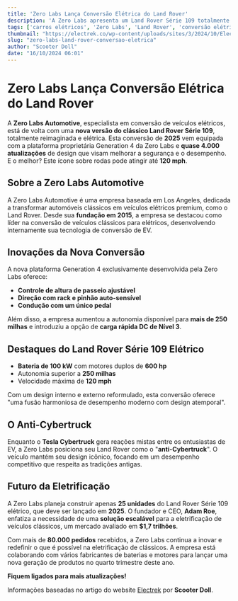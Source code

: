 ```yaml
---
title: 'Zero Labs Lança Conversão Elétrica do Land Rover'
description: 'A Zero Labs apresenta um Land Rover Série 109 totalmente elétrico com performance impressionante.'
tags: ['carros elétricos', 'Zero Labs', 'Land Rover', 'conversão elétrica']
thumbnail: "https://electrek.co/wp-content/uploads/sites/3/2024/10/Electric-land-rover-Cybertruck.jpg?quality=82&strip=all&w=1400"
slug: "zero-labs-land-rover-conversao-eletrica"
author: "Scooter Doll"
date: "16/10/2024 06:01"
---
```


# Zero Labs Lança Conversão Elétrica do Land Rover

A **Zero Labs Automotive**, especialista em conversão de veículos elétricos, está de volta com uma **nova versão do clássico Land Rover Série 109**, totalmente reimaginada e elétrica. Esta conversão de **2025** vem equipada com a plataforma proprietária Generation 4 da Zero Labs e **quase 4.000 atualizações** de design que visam melhorar a segurança e o desempenho. E o melhor? Este ícone sobre rodas pode atingir até **120 mph**.

## Sobre a Zero Labs Automotive
A Zero Labs Automotive é uma empresa baseada em Los Angeles, dedicada a transformar automóveis clássicos em veículos elétricos premium, como o Land Rover. Desde sua **fundação em 2015**, a empresa se destacou como líder na conversão de veículos clássicos para elétricos, desenvolvendo internamente sua tecnologia de conversão de EV.

## Inovações da Nova Conversão 
A nova plataforma Generation 4 exclusivamente desenvolvida pela Zero Labs oferece:
- **Controle de altura de passeio ajustável**
- **Direção com rack e pinhão auto-sensível**
- **Condução com um único pedal**

Além disso, a empresa aumentou a autonomia disponível para **mais de 250 milhas** e introduziu a opção de **carga rápida DC de Nível 3**.

## Destaques do Land Rover Série 109 Elétrico
- **Bateria de 100 kW** com motores duplos de **600 hp**
- Autonomia superior a **250 milhas**
- Velocidade máxima de **120 mph**

Com um design interno e externo reformulado, esta conversão oferece "uma fusão harmoniosa de desempenho moderno com design atemporal".

## O Anti-Cybertruck
Enquanto o **Tesla Cybertruck** gera reações mistas entre os entusiastas de EV, a Zero Labs posiciona seu Land Rover como o "**anti-Cybertruck**". O veículo mantém seu design icônico, focando em um desempenho competitivo que respeita as tradições antigas.

## Futuro da Eletrificação
A Zero Labs planeja construir apenas **25 unidades** do Land Rover Série 109 elétrico, que deve ser lançado em **2025**. O fundador e CEO, **Adam Roe**, enfatiza a necessidade de uma **solução escalável** para a eletrificação de veículos clássicos, um mercado avaliado em **$1,7 trilhões**.

Com mais de **80.000 pedidos** recebidos, a Zero Labs continua a inovar e redefinir o que é possível na eletrificação de clássicos. A empresa está colaborando com vários fabricantes de baterias e motores para lançar uma nova geração de produtos no quarto trimestre deste ano.

**Fiquem ligados para mais atualizações!**  
  
Informações baseadas no artigo do website [Electrek](https://electrek.co/2024/10/15/zero-labs-unveils-electric-land-rover-conversion-120-mph-anti-cybertruck/) por **Scooter Doll**.